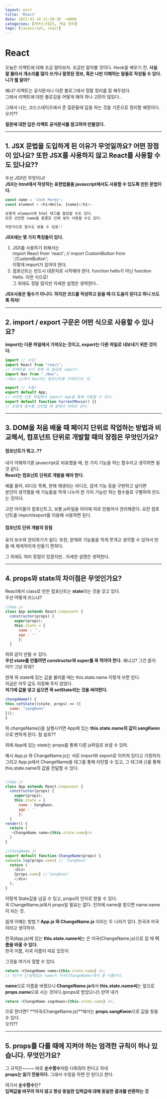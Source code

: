 ```yaml
---
layout: post
title: 'React'
date: 2021-01-10 11:20:30  +0800
categories: [자바스크립트, 개념 정리]
tags: [javascript, react]
---
```


# **React**

오늘은 리액트에 대해 조금 알아보자. 조금만 알아볼 것이다. Hook을 배우기 전.
**사실 잘 몰라서 개소리를 많이 쓰거나 잘못된 정보, 혹은 나만 이해하는 말들로 작성될 수 있다.**  
**니가 뭘 알아?**

왜냐? 리액트는 공식문서나 다른 블로그에서 정말 정리를 잘 해두었다.  
그래서 리액트에 대한 블로깅을 어떻게 해야 하나 고민이 많았다..

그래서 나는, 코드스테이츠에서 준 질문들에 답을 하는 것을 기준으로 정리할 예정이다.  
오키??

**질문에 대한 답은 리액트 공식문서를 참고하여 만들었다.**

---

## 1. **JSX 문법을 도입하게 된 이유가 무엇일까요? 어떤 장점이 있나요? 또한 JSX를 사용하지 않고 React를 사용할 수도 있나요??**

우선 JSX란 무엇이냐!  
**JSX는 html에서 작성하는 표현법들을 javascript에서도 사용할 수 있도록 만든 문법이다.**

```js
const name = 'Josh Perez';
const element = <h1>Hello, {name}</h1>;

요렇게 element에 html 태그를 할당할 수도 있다.
또한 선언한 name을 중괄호 안에 넣어 사용할 수도 있다.

저런식으로 함수도 넣을 수 있음!!
```

**JSX에는 몇 가지 특징들이 있다.**

1. JSX를 사용하기 위해서는  
   import React from 'react'; // import CustomButton from './CustomButton';  
   이렇게 import가 있어야 한다.
2. 컴포넌트는 반드시 대문자로 시작해야 한다. function hello가 아닌 function Hello. 이런 식으로!  
   그 외에도 정말 많지만 자세한 설명은 생략한다..

**JSX사용은 필수가 아니다. 하지만 코드를 작성하고 읽을 때 더 도움이 된다고 하니 쓰도록 하자!**

---

## 2. **import / export 구문은 어떤 식으로 사용할 수 있나요?**

**import는 다른 파일에서 가져오는 것이고, export는 다른 파일로 내보내기 위한 것이다.**

```js
import // 수입!
import React from "react";
// 리액트를 쓰기 위해 꼭 필요한 import.
import Nav from "./Nav";
//Nav.js에서 Nav라는 컴포넌트를 가져온다는 것.

export // 수출!
export default App;
// 이러면 다른 파일에서 import App을 통해 이용할 수 있다.
export default function CurrentMovie() {}
// 요렇게 함수를 선언할 때 앞에다 써줘도 된다.
```

---

## 3. **DOM을 처음 배울 때 페이지 단위로 작업하는 방법과 비교해서, 컴포넌트 단위로 개발할 때의 장점은 무엇인가요?**

#### **컴포넌트가 뭐고..??**

내가 이해하기론 javascript로 비유했을 때, 한 가지 기능을 하는 함수라고 생각하면 될 것 같다.  
**React는 컴포넌트 단위로 개발을 해야 한다.**

예를 들어, 비디오 목록, 현재 재생되는 비디오, 검색 기능 등을 구현하고 싶다면  
본인이 생각했을 때 기능들을 작게 나누어 한 가지 기능만 하는 함수들로 구별하여 만드는 것이다.

고런 아이들이 컴포넌트고, 보통 js파일을 아이에 따로 만들어서 관리해준다.
요런 컴포넌트를 import/export를 이용해 사용하면 된다.

#### **컴포넌트 단위 개발의 장점**

유지 보수와 관리하기가 쉽다.
또한, 문제와 기능들을 작게 쪼개고 생각할 수 있어서 만들 때 체계적이게 만들기 편하다.

그 외에도 여러 장점이 있겠지만.. 자세한 설명은 생략한다.

---

## 4. **props와 state의 차이점은 무엇인가요?**

React에서 class로 만든 컴포넌트는 **state**라는 것을 갖고 있다.  
우선 어떻게 쓰느냐?

```js
//App.js
class App extends React.Component {
  constructor(props) {
    super(props);
    this.state = {
      name : '',
      age : ''
      };
  }
```

위와 같이 만들 수 있다.  
**우선 state를 만들려면 constructor와 super를 꼭 적어야 한다.**
왜냐고? 그건 묻지마!!! 그냥 외워!!

현재 위 state에 있는 값을 불러올 때는 this.state.name 이렇게 쓰면 된다.  
지금은 아무 값도 지정해 주지 않았다.  
**저기에 값을 넣고 싶으면 꼭 setState라는 것을 써야한다.**

```js
changeName() {
this.setState((state, props) => ({
  name: "sangKwon"
}));
}
```

위 changeName()을 실행시키면 App에 있는 **this.state.name의 값이 sangKwon**으로 변하게 된다.
참 쉽죠??

위에 App에 있는 state는 props를 통해 다른 js파일로 보낼 수 있따.

예시
App.js 와 ChangeName.js는 서로 import와 export로 이어져 있다고 가정하자.  
그리고 App.js에서 ChangeName을 태그를 통해 리턴할 수 있고, 그 태그에 {}를 통해 this.state.name의 값을 전달할 수 있다.

```js

//App.js
class App extends React.Component {
  constructor(props) {
    super(props);
    this.state = {
      name : SangKwon,
      age : ''
      };
  }
render() {
  return (
   <ChangeName name={this.state.name}/>
  )
}

//ChangName.js
export default function ChangeName(props) {
console.log(props.name) // 'SangKwon'
  return (
    <div>
    {props.name} //'SangKwon'
    </div>
  );
}

```

이렇게 State값을 넘길 수 있고, props의 인자로 받을 수 있다.  
꼭 ChangeName.js에서 props일 필요는 없다. 인자에 name을 받으면 name.name이 되는 것.

쉽게 이해는 방법 !!
**App.js 와 ChangeName.js** 이라는 두 나라가 있다. 한국과 미국이라고 생각하자.

한국(App.js)에 있는 **this.state.name씨**는 은 미국(ChangeName.js)으로 갈 때 **이름을 바꿀 수 있다.**  
한국 이름, 미국 이름이 따로 있듯이

그것을 여기서 정할 수 있다.

```js
return <ChangeName name={this.state.name} />;
// 여기서 {}앞에있는 name이 미국(ChangeName)에서 쓸 이름이다.
```

**name**으로 이름을 바꿨으니 **ChangeName.js**에서 **this.state.name씨**는 앞으로 **props.name**으로 사는 것이다.(props로 받았으니!)
만약 내가

```js
return <ChangeName sagnKwon={this.state.name} />;
```

으로 한다면? **미국(ChangeName.js)**에서는 **props.sangKwon**으로 값을 찾을 수 있다.  
오키??

---

## 5. **props를 다룰 때에 지켜야 하는 엄격한 규칙이 하나 있습니다. 무엇인가요?**

그 규칙은~~~~ 바로 **순수함수**처럼 다뤄줘야 한다고 하네  
**props는 읽기 전용이다.** 그래서 수정을 하면 안 된다고 한다.

여기서 **순수함수**란?  
**입력값을 바꾸려 하지 않고 항상 동일한 입력값에 대해 동일한 결과를 반환하는 것**
